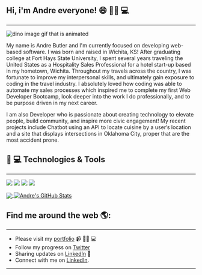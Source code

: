 ##   Hi, i'm Andre everyone! 😄 ✊🏿 💻
<hr> 
<img src="https://raw.githubusercontent.com/abutler6588/abutler6588/master/dino.gif" alt="dino image gif that is animated">

My name is Andre Butler and I'm currently focused on developing web-based software. I was born and raised in Wichita, KS! After graduating college at Fort Hays State University, I spent several years traveling the United States as a Hospitality Sales Professional for a hotel start-up based in my hometown, Wichita. Throughout my travels across the country, I was fortunate to improve my interpersonal skills, and ultimately gain exposure to coding in the travel industry. I absolutely loved how coding was able to automate my sales processes which inspired me to complete my first Web Developer Bootcamp, look deeper into the work I do professionally, and to be purpose driven in my next career. 

I am also Developer who is passionate about creating technology to elevate people, build community, and inspire more civic engagement! My recent projects include Chatbot using an API to locate cuisine by a user’s location and a site that displays intersections in Oklahoma City, proper that are the most accident prone.

## 🔧 💻 Technologies & Tools
<hr> 

![](https://img.shields.io/badge/OS-Mac-informational?style=flat&logo=apple&logoColor=white&color=1486bd)
![](https://img.shields.io/badge/Code-Python-informational?style=flat&logo=python&logoColor=white&color=ffbf4b)
![](https://img.shields.io/badge/Code-JavaScript-informational?style=flat&logo=javascript&logoColor=white&color=ffbf4b)
![](https://img.shields.io/badge/Tools-PostgreSQL-informational?style=flat&logo=postgresql&logoColor=white&color=2bbc8a)

<a href="https://github.com/abutler6588">
<img align="center" src="https://github-readme-stats.vercel.app/api/top-langs/?username=abutler6588&hide=html,css&html&title_color=ffffff&text_color=c9cacc&icon_color=2bbc8a&bg_color=1d1f21" />
</a>
<a href="https://github.com/abutler6588">
<img align="center" src="https://github-readme-stats.vercel.app/api?username=abutler6588&hide=stars,contribs&show_icons=true&line_height=27&count_private=true&title_color=ffffff&text_color=c9cacc&icon_color=2bbc8a&bg_color=1d1f21" alt="Andre's GitHub Stats" />
</a>

## Find me around the web 🌎: 
<hr> 

- Please visit my [portfolio](https://www.andrebutler.me) 📹 ✍🏾 💻
- Follow my progress on <a href="https://twitter.com/OK20171">Twitter</a>
- Sharing updates on <a href="https://www.linkedin.com/in/andre-butler-62aa387b/">LinkedIn</a> 💼
- Connect with me on [LinkedIn](https://www.linkedin.com/in/andre-butler-62aa387b/).

<hr> 
<!--
**abutler6588/abutler6588** is a ✨ _special_ ✨ repository because its `README.md` (this file) appears on your GitHub profile.
